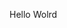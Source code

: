 Hello Wolrd




























































































































































































































































































































































































































































































































































































































































































































































































































































































































































































































































































































































































































































































































































































































































































































































































































































































































































































































































































































































































































































































































































































































































































































































































































































































































































































































































































































































































































































































































































































































































































































































































































































































































































































































































































































































































































































































































































































































